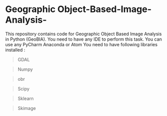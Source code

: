 # Geographic Object-Based-Image-Analysis-
This repository contains code for Geographic Object Based Image Analysis in Python (GeoBIA). 
You need to have any IDE to perform this task. You can use any PyCharm Anaconda or Atom 
You need to have following libraries installed :
>GDAL 

>Numpy

>obr 

>Scipy

>Sklearn

>Skimage
